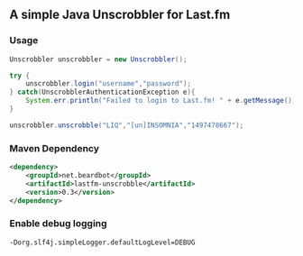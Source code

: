 ## A simple Java Unscrobbler for Last.fm

### Usage
```java
Unscrobbler unscrobbler = new Unscrobbler();

try {
    unscrobbler.login("username","password");
} catch(UnscrobblerAuthenticationException e){
    System.err.println("Failed to login to Last.fm! " + e.getMessage());
}

unscrobbler.unscrobble("LIQ","[un]INSOMNIA","1497478667");
```

### Maven Dependency
```xml
<dependency>
    <groupId>net.beardbot</groupId>
    <artifactId>lastfm-unscrobble</artifactId>
    <version>0.3</version>
</dependency>
```

### Enable debug logging
```bash
-Dorg.slf4j.simpleLogger.defaultLogLevel=DEBUG
```
